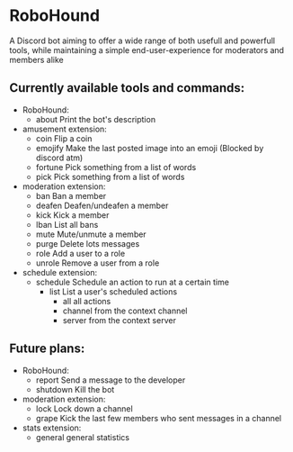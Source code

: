# RoboHound

A Discord bot aiming to offer a wide range of both usefull and powerfull tools,
while maintaining a simple end-user-experience for moderators and members alike

## Currently available tools and commands:

* RoboHound:
  * about    Print the bot's description
* amusement extension:
  * coin     Flip a coin
  * emojify  Make the last posted image into an emoji (Blocked by discord atm)
  * fortune  Pick something from a list of words
  * pick     Pick something from a list of words
* moderation extension:
  * ban      Ban a member
  * deafen   Deafen/undeafen a member
  * kick     Kick a member
  * lban     List all bans
  * mute     Mute/unmute a member
  * purge    Delete lots messages
  * role     Add a user to a role
  * unrole   Remove a user from a role
* schedule extension:
  * schedule Schedule an action to run at a certain time
    * list     List a user's scheduled actions
      * all      all actions
      * channel  from the context channel
      * server   from the context server

## Future plans:

* RoboHound:
  * report   Send a message to the developer
  * shutdown Kill the bot
* moderation extension:
  * lock     Lock down a channel
  * grape    Kick the last few members who sent messages in a channel
* stats extension:
  * general  general statistics

